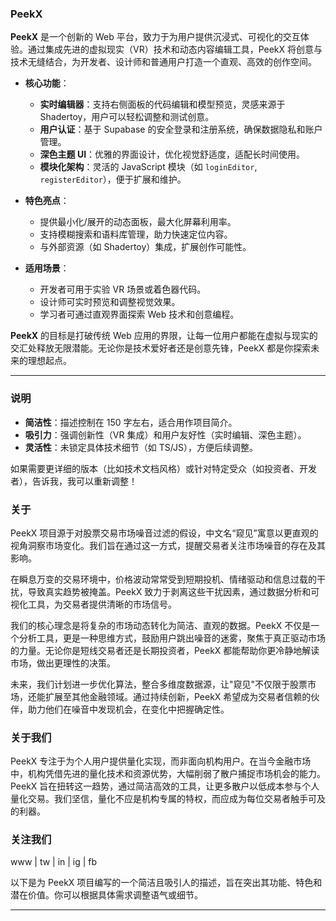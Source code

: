 ### PeekX 

**PeekX** 是一个创新的 Web 平台，致力于为用户提供沉浸式、可视化的交互体验。通过集成先进的虚拟现实（VR）技术和动态内容编辑工具，PeekX 将创意与技术无缝结合，为开发者、设计师和普通用户打造一个直观、高效的创作空间。

- **核心功能**：
  - **实时编辑器**：支持右侧面板的代码编辑和模型预览，灵感来源于 Shadertoy，用户可以轻松调整和测试创意。
  - **用户认证**：基于 Supabase 的安全登录和注册系统，确保数据隐私和账户管理。
  - **深色主题 UI**：优雅的界面设计，优化视觉舒适度，适配长时间使用。
  - **模块化架构**：灵活的 JavaScript 模块（如 `loginEditor`, `registerEditor`），便于扩展和维护。

- **特色亮点**：
  - 提供最小化/展开的动态面板，最大化屏幕利用率。
  - 支持模糊搜索和语料库管理，助力快速定位内容。
  - 与外部资源（如 Shadertoy）集成，扩展创作可能性。

- **适用场景**：
  - 开发者可用于实验 VR 场景或着色器代码。
  - 设计师可实时预览和调整视觉效果。
  - 学习者可通过直观界面探索 Web 技术和创意编程。

**PeekX** 的目标是打破传统 Web 应用的界限，让每一位用户都能在虚拟与现实的交汇处释放无限潜能。无论你是技术爱好者还是创意先锋，PeekX 都是你探索未来的理想起点。

---

### 说明
- **简洁性**：描述控制在 150 字左右，适合用作项目简介。
- **吸引力**：强调创新性（VR 集成）和用户友好性（实时编辑、深色主题）。
- **灵活性**：未锁定具体技术细节（如 TS/JS），方便后续调整。

如果需要更详细的版本（比如技术文档风格）或针对特定受众（如投资者、开发者），告诉我，我可以重新调整！

### 关于

PeekX 项目源于对股票交易市场噪音过滤的假设，中文名“窥见”寓意以更直观的视角洞察市场变化。我们旨在通过这一方式，提醒交易者关注市场噪音的存在及其影响。

在瞬息万变的交易环境中，价格波动常常受到短期投机、情绪驱动和信息过载的干扰，导致真实趋势被掩盖。PeekX 致力于剥离这些干扰因素，通过数据分析和可视化工具，为交易者提供清晰的市场信号。

我们的核心理念是将复杂的市场动态转化为简洁、直观的数据。PeekX 不仅是一个分析工具，更是一种思维方式，鼓励用户跳出噪音的迷雾，聚焦于真正驱动市场的力量。无论你是短线交易者还是长期投资者，PeekX 都能帮助你更冷静地解读市场，做出更理性的决策。

未来，我们计划进一步优化算法，整合多维度数据源，让"窥见"不仅限于股票市场，还能扩展至其他金融领域。通过持续创新，PeekX 希望成为交易者信赖的伙伴，助力他们在噪音中发现机会，在变化中把握确定性。

### 关于我们

PeekX 专注于为个人用户提供量化实现，而非面向机构用户。在当今金融市场中，机构凭借先进的量化技术和资源优势，大幅削弱了散户捕捉市场机会的能力。PeekX 旨在扭转这一趋势，通过简洁高效的工具，让更多散户以低成本参与个人量化交易。我们坚信，量化不应是机构专属的特权，而应成为每位交易者触手可及的利器。

### 关注我们

www | tw | in | ig | fb

以下是为 PeekX 项目编写的一个简洁且吸引人的描述，旨在突出其功能、特色和潜在价值。你可以根据具体需求调整语气或细节。

---

